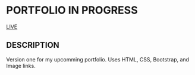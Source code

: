 # PORTFOLIO IN PROGRESS 

[LIVE](https://aod1411.github.io/updated-portfolio-/)

## DESCRIPTION 
Version one for my upcomming portfolio.  Uses HTML, CSS, Bootstrap, and Image links. 
